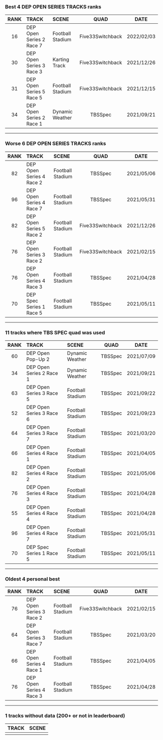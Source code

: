 ### Best 4 DEP OPEN SERIES TRACKS ranks
|RANK|TRACK|SCENE|QUAD|DATE|
|:---:|:---|:---|:---:|:---:|
|16|DEP Open Series 2 Race 7|Football Stadium|Five33Switchback|2022/02/03|
|30|DEP Open Series 3 Race 3|Karting Track|Five33Switchback|2021/12/26|
|31|DEP Open Series 5 Race 5|Football Stadium|Five33Switchback|2021/12/15|
|34|DEP Open Series 2 Race 1|Dynamic Weather|TBSSpec|2021/09/21|
---
### Worse 6 DEP OPEN SERIES TRACKS ranks
|RANK|TRACK|SCENE|QUAD|DATE|
|:---:|:---|:---|:---:|:---:|
|82|DEP Open Series 4 Race 2|Football Stadium|TBSSpec|2021/05/06|
|96|DEP Open Series 4 Race 7|Football Stadium|TBSSpec|2021/05/31|
|82|DEP Open Series 5 Race 2|Football Stadium|Five33Switchback|2021/12/26|
|76|DEP Open Series 3 Race 2|Football Stadium|Five33Switchback|2021/02/15|
|76|DEP Open Series 4 Race 3|Football Stadium|TBSSpec|2021/04/28|
|70|DEP Spec Series 1 Race 5|Football Stadium|TBSSpec|2021/05/11|
---
### 11 tracks where TBS SPEC quad was used
|RANK|TRACK|SCENE|QUAD|DATE|
|:---:|:---|:---|:---:|:---:|
|60|DEP Open Pop-Up 2|Dynamic Weather|TBSSpec|2021/07/09|
|34|DEP Open Series 2 Race 1|Dynamic Weather|TBSSpec|2021/09/21|
|63|DEP Open Series 3 Race 5|Football Stadium|TBSSpec|2021/09/22|
|52|DEP Open Series 3 Race 6|Football Stadium|TBSSpec|2021/09/23|
|64|DEP Open Series 3 Race 7|Football Stadium|TBSSpec|2021/03/20|
|66|DEP Open Series 4 Race 1|Football Stadium|TBSSpec|2021/04/05|
|82|DEP Open Series 4 Race 2|Football Stadium|TBSSpec|2021/05/06|
|76|DEP Open Series 4 Race 3|Football Stadium|TBSSpec|2021/04/28|
|55|DEP Open Series 4 Race 4|Football Stadium|TBSSpec|2021/04/28|
|96|DEP Open Series 4 Race 7|Football Stadium|TBSSpec|2021/05/31|
|70|DEP Spec Series 1 Race 5|Football Stadium|TBSSpec|2021/05/11|
---
### Oldest 4 personal best
|RANK|TRACK|SCENE|QUAD|DATE|
|:---:|:---|:---|:---:|:---:|
|76|DEP Open Series 3 Race 2|Football Stadium|Five33Switchback|2021/02/15|
|64|DEP Open Series 3 Race 7|Football Stadium|TBSSpec|2021/03/20|
|66|DEP Open Series 4 Race 1|Football Stadium|TBSSpec|2021/04/05|
|76|DEP Open Series 4 Race 3|Football Stadium|TBSSpec|2021/04/28|
---
### 1 tracks without data (200+ or not in leaderboard)
|TRACK|SCENE|
|:---|:---|
|||
